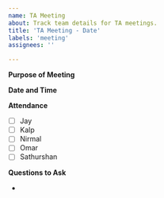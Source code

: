 ```yaml
---
name: TA Meeting
about: Track team details for TA meetings.
title: 'TA Meeting - Date'
labels: 'meeting'
assignees: ''

---
```


**Purpose of Meeting**

**Date and Time**

**Attendance**

- [ ] Jay
- [ ] Kalp
- [ ] Nirmal
- [ ] Omar
- [ ] Sathurshan

**Questions to Ask**

-
